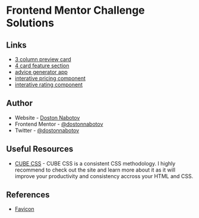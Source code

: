 # Frontend Mentor Challenge Solutions

## Links

- [3 column preview card](https://dostonnabotov.github.io/frontendmentor/3-column-preview-card/)
- [4 card feature section](https://dostonnabotov.github.io/frontendmentor/4-card-feature-section/)
- [advice generator app](https://dostonnabotov.github.io/frontendmentor/advice-generator/)
- [interative pricing component](https://dostonnabotov.github.io/frontendmentor/interative-pricing-component/)
- [interative rating component](https://dostonnabotov.github.io/frontendmentor/interative-rating-component/)

## Author

- Website - [Doston Nabotov](https://www.dostonnabotov.netlify.com)
- Frontend Mentor - [@dostonnabotov](https://www.frontendmentor.io/profile/dostonnabotov)
- Twitter - [@dostonnabotov](https://www.twitter.com/doston_nabotov)

## Useful Resources

- [CUBE CSS](https://cube.fyi/) - CUBE CSS is a consistent CSS methodology. I highly recommend to check out the site and learn more about it as it will improve your productivity and consistency accross your HTML and CSS.

## References

- [Favicon](https://favicon.io/)